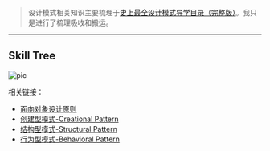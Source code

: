 > 设计模式相关知识主要梳理于[史上最全设计模式导学目录（完整版）](https://blog.csdn.net/lovelion/article/details/17517213)。我只是进行了梳理吸收和搬运。

---
## Skill Tree
![pic](https://ws3.sinaimg.cn/large/006tNbRwgy1fv4fhbow12j31kw147wp4.jpg)

相关链接：
- [面向对象设计原则](https://github.com/flxyd/skill-tree/blob/master/designPattern/DesignPrinciples.md)
- [创建型模式-Creational Pattern](https://github.com/flxyd/skill-tree/blob/master/designPattern/CreationalPattern.md)
- [结构型模式-Structural Pattern](https://github.com/flxyd/skill-tree/blob/master/designPattern/StructuralPattern.md)
- [行为型模式-Behavioral Pattern](https://github.com/flxyd/skill-tree/blob/master/designPattern/BehavioralPattern.md)
